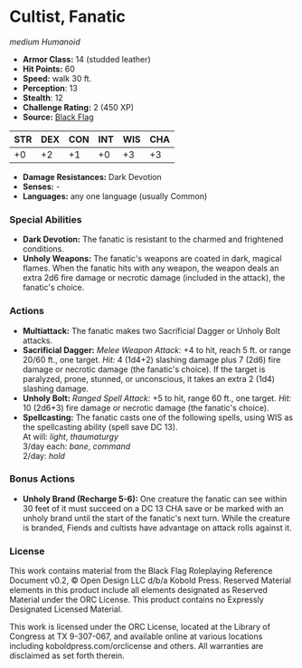 # Cultist, Fanatic

*medium* *Humanoid*

- **Armor Class:** 14 (studded leather)
- **Hit Points:** 60 
- **Speed:** walk 30 ft.
- **Perception**: 13
- **Stealth**: 12
- **Challenge Rating:** 2 (450 XP)
- **Source:** [Black Flag](https://koboldpress.com/kpstore/product/tovrpg-pg-mv/)

| STR | DEX | CON | INT | WIS | CHA |
| --- | --- | --- | --- | --- | --- |
| +0 | +2 | +1 | +0 | +3 | +3 |

- **Damage Resistances:** Dark Devotion
- **Senses:** -
- **Languages:** any one language (usually Common)

### Special Abilities

- **Dark Devotion:** The fanatic is resistant to the charmed and frightened conditions.
- **Unholy Weapons:** The fanatic's weapons are coated in dark, magical flames. When the fanatic hits with any weapon, the weapon deals an extra 2d6 fire damage or necrotic damage (included in the attack), the fanatic's choice.

### Actions

- **Multiattack:** The fanatic makes two Sacrificial Dagger or Unholy Bolt attacks.
- **Sacrificial Dagger:** _Melee Weapon Attack:_ +4 to hit, reach 5 ft. or range 20/60 ft., one target. _Hit:_ 4 (1d4+2) slashing damage plus 7 (2d6) fire damage or necrotic damage (the fanatic's choice). If the target is paralyzed, prone, stunned, or unconscious, it takes an extra 2 (1d4) slashing damage.
- **Unholy Bolt:** _Ranged Spell Attack:_ +5 to hit, range 60 ft., one target. _Hit:_ 10 (2d6+3) fire damage or necrotic damage (the fanatic's choice).
- **Spellcasting:** The fanatic casts one of the following spells, using WIS as the spellcasting ability (spell save DC 13).<br>At will: _light_, _thaumaturgy_<br>3/day each: _bane_, _command_<br>2/day: _hold_

### Bonus Actions

- **Unholy Brand (Recharge 5-6):** One creature the fanatic can see within 30 feet of it must succeed on a DC 13 CHA save or be marked with an unholy brand until the start of the fanatic's next turn. While the creature is branded, Fiends and cultists have advantage on attack rolls against it.


### License

This work contains material from the Black Flag Roleplaying Reference Document v0.2, © Open Design LLC d/b/a Kobold Press. Reserved Material elements in this product include all elements designated as Reserved Material under the ORC License. This product contains no Expressly Designated Licensed Material.

This work is licensed under the ORC License, located at the Library of Congress at TX 9-307-067, and available online at various locations including koboldpress.com/orclicense and others. All warranties are disclaimed as set forth therein.
